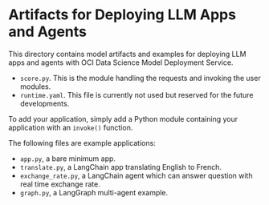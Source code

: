 # Artifacts for Deploying LLM Apps and Agents

This directory contains model artifacts and examples for deploying LLM apps and agents with OCI Data Science Model Deployment Service.
* `score.py`. This is the module handling the requests and invoking the user modules.
* `runtime.yaml`. This file is currently not used but reserved for the future developments.

To add your application, simply add a Python module containing your application with an `invoke()` function.

The following files are example applications:
* `app.py`, a bare minimum app.
* `translate.py`, a LangChain app translating English to French.
* `exchange_rate.py`, a LangChain agent which can answer question with real time exchange rate.
* `graph.py`, a LangGraph multi-agent example.
